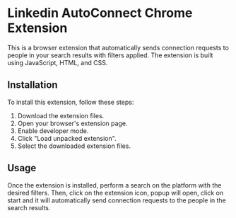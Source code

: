 
# Linkedin AutoConnect Chrome Extension
This is a browser extension that automatically sends connection requests to people in your search results with filters applied. The extension is built using JavaScript, HTML, and CSS.

## Installation
To install this extension, follow these steps:

1. Download the extension files.
2. Open your browser's extension page.
3. Enable developer mode.
4. Click "Load unpacked extension".
5. Select the downloaded extension files.

## Usage
Once the extension is installed, perform a search on the platform with the desired filters. Then, click on the extension icon, popup will open, click on start and it will automatically send connection requests to the people in the search results.

